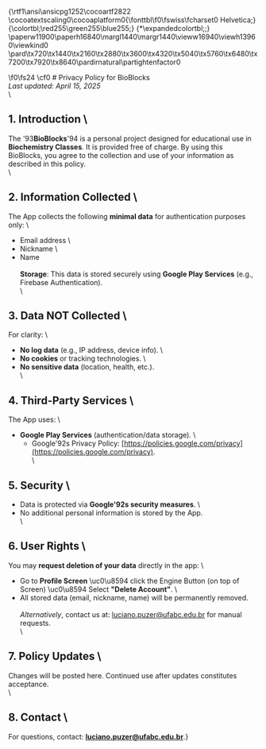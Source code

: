{\rtf1\ansi\ansicpg1252\cocoartf2822
\cocoatextscaling0\cocoaplatform0{\fonttbl\f0\fswiss\fcharset0 Helvetica;}
{\colortbl;\red255\green255\blue255;}
{\*\expandedcolortbl;;}
\paperw11900\paperh16840\margl1440\margr1440\vieww16940\viewh13960\viewkind0
\pard\tx720\tx1440\tx2160\tx2880\tx3600\tx4320\tx5040\tx5760\tx6480\tx7200\tx7920\tx8640\pardirnatural\partightenfactor0

\f0\fs24 \cf0 # Privacy Policy for BioBlocks\
*Last updated: April 15, 2025*  \
\
## 1. Introduction  \
The \'93**BioBlocks**\'94 is a personal project designed for educational use in **Biochemistry Classes**. It is provided free of charge. By using this BioBlocks, you agree to the collection and use of your information as described in this policy.  \
\
## 2. Information Collected  \
The App collects the following **minimal data** for authentication purposes only:  \
- Email address  \
- Nickname  \
- Name  \
\
**Storage**: This data is stored securely using **Google Play Services** (e.g., Firebase Authentication).  \
\
## 3. Data NOT Collected  \
For clarity:  \
- **No log data** (e.g., IP address, device info).  \
- **No cookies** or tracking technologies.  \
- **No sensitive data** (location, health, etc.).  \
\
## 4. Third-Party Services  \
The App uses:  \
- **Google Play Services** (authentication/data storage).  \
  - Google\'92s Privacy Policy: [https://policies.google.com/privacy](https://policies.google.com/privacy).  \
\
## 5. Security  \
- Data is protected via **Google\'92s security measures**.  \
- No additional personal information is stored by the App.  \
\
## 6. User Rights  \
You may **request deletion of your data** directly in the app:  \
- Go to **Profile Screen** \uc0\u8594  click the Engine Button (on top of Screen) \uc0\u8594  Select **"Delete Account"**.  \
- All stored data (email, nickname, name) will be permanently removed.  \
\
*Alternatively*, contact us at: luciano.puzer@ufabc.edu.br for manual requests.\
\
## 7. Policy Updates  \
Changes will be posted here. Continued use after updates constitutes acceptance.  \
\
## 8. Contact  \
For questions, contact: **luciano.puzer@ufabc.edu.br**.}